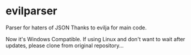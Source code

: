 # evilparser
Parser for haters of JSON
Thanks to evilja for main code.

Now it's Windows Compatible.
If using Linux and don't want to wait after updates, please clone from original repository...
